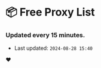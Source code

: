 # :package: Free Proxy List
### Updated every 15 minutes.

- Last updated: `2024-08-28 15:40`

:heart:
